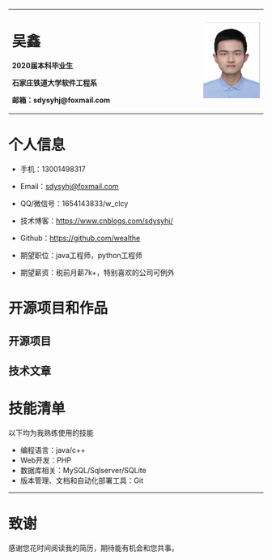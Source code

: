 
<table border="0">
  <tr>
    <td width="75%">
      <h1>吴鑫</h1>
      <p><b>2020届本科毕业生</b></p>
      <p><b>石家庄铁道大学软件工程系</b></p>
      <p><b>邮箱：sdysyhj@foxmail.com</b></p>
    </td>
    <td width="25%">
      <img src="/zhengjianzhao.jpg" width="100%" alt="证件照">
    </td>
  </tr>
</table>

# 个人信息
 - 手机：13001498317
 - Email：sdysyhj@foxmail.com
 - QQ/微信号：1654143833/w_clcy
 - 技术博客：https://www.cnblogs.com/sdysyhj/
 - Github：https://github.com/wealthe

 - 期望职位：java工程师，python工程师
 - 期望薪资：税前月薪7k+，特别喜欢的公司可例外

  
# 开源项目和作品

## 开源项目


## 技术文章
    
    
# 技能清单

以下均为我熟练使用的技能
 - 编程语言：java/c++
 - Web开发：PHP
 - 数据库相关：MySQL/Sqlserver/SQLite
 - 版本管理、文档和自动化部署工具：Git
      
---      
# 致谢
感谢您花时间阅读我的简历，期待能有机会和您共事。
      
